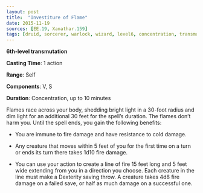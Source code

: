 ```yaml
---
layout: post
title:  "Investiture of Flame"
date: 2015-11-19
sources: [EE.19, Xanathar.159]
tags: [druid, sorcerer, warlock, wizard, level6, concentration, transmutation]
---
```


**6th-level transmutation**

**Casting Time**: 1 action

**Range**: Self

**Components**: V, S

**Duration**: Concentration, up to 10 minutes

Flames race across your body, shedding bright light in a 30-foot radius and dim light for an additional 30 feet for the spell’s duration. The flames don’t harm you. Until the spell ends, you gain the following benefits:

 * You are immune to fire damage and have resistance to cold damage.

 * Any creature that moves within 5 feet of you for the first time on a turn or ends its turn there takes 1d10 fire damage.

 * You can use your action to create a line of fire 15 feet long and 5 feet wide extending from you in a direction you choose. Each creature in the line must make a Dexterity saving throw. A creature takes 4d8 fire damage on a failed save, or half as much damage on a successful one.
